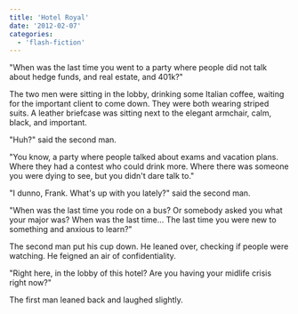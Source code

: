```yaml
---
title: 'Hotel Royal'
date: '2012-02-07'
categories:
  - 'flash-fiction'
---
```


"When was the last time you went to a party where people did not talk about
hedge funds, and real estate, and 401k?"

<!-- truncate -->

The two men were sitting in the lobby, drinking some Italian coffee, waiting for
the important client to come down. They were both wearing striped suits. A
leather briefcase was sitting next to the elegant armchair, calm, black, and
important.

"Huh?" said the second man.

"You know, a party where people talked about exams and vacation plans. Where
they had a contest who could drink more. Where there was someone you were dying
to see, but you didn't dare talk to."

"I dunno, Frank. What's up with you lately?" said the second man.

"When was the last time you rode on a bus? Or somebody asked you what your major
was? When was the last time... The last time you were new to something and
anxious to learn?"

The second man put his cup down. He leaned over, checking if people were
watching. He feigned an air of confidentiality.

"Right here, in the lobby of this hotel? Are you having your midlife crisis
right now?"

The first man leaned back and laughed slightly.
